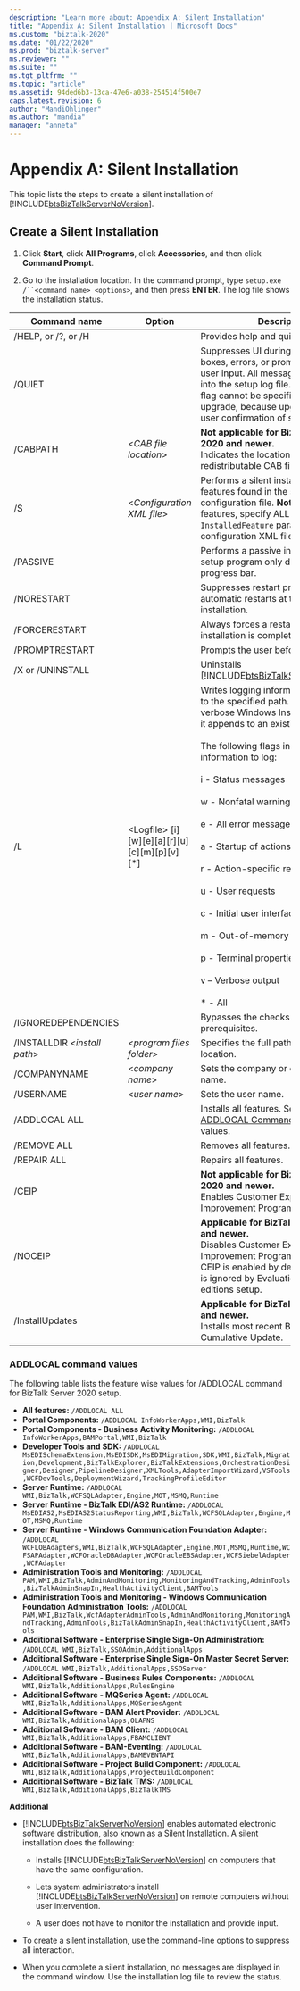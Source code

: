 ```yaml
---
description: "Learn more about: Appendix A: Silent Installation"
title: "Appendix A: Silent Installation | Microsoft Docs"
ms.custom: "biztalk-2020"
ms.date: "01/22/2020"
ms.prod: "biztalk-server"
ms.reviewer: ""
ms.suite: ""
ms.tgt_pltfrm: ""
ms.topic: "article"
ms.assetid: 94ded6b3-13ca-47e6-a038-254514f500e7
caps.latest.revision: 6
author: "MandiOhlinger"
ms.author: "mandia"
manager: "anneta"
---
```

# Appendix A: Silent Installation
This topic lists the steps to create a silent installation of [!INCLUDE[btsBizTalkServerNoVersion](../includes/btsbiztalkservernoversion-md.md)].

## Create a Silent Installation

1.  Click **Start**, click **All Programs**, click **Accessories**, and then click **Command Prompt**.

2.  Go to the installation location. In the command prompt, type `setup.exe /``<command name> <options>`, and then press **ENTER**. The log file shows the installation status.

|                                                                                                                                                                                                                                  Command name                                                                                                                                                                                                                                   |                     Option                     |                                                                                                                                                                                                                                                                                                Description                                                                                                                                                                                                                                                                                                 |
|---------------------------------------------------------------------------------------------------------------------------------------------------------------------------------------------------------------------------------------------------------------------------------------------------------------------------------------------------------------------------------------------------------------------------------------------------------------------------------|------------------------------------------------|------------------------------------------------------------------------------------------------------------------------------------------------------------------------------------------------------------------------------------------------------------------------------------------------------------------------------------------------------------------------------------------------------------------------------------------------------------------------------------------------------------------------------------------------------------------------------------------------------------|
|                                                                                                                                                                                                                               /HELP, or /?, or /H                                                                                                                                                                                                                               |                                                |                                                                                                                                                                                                                                                                                     Provides help and quick reference.                                                                                                                                                                                                                                                                                     |
|                                                                                                                                                                                                                                     /QUIET                                                                                                                                                                                                                                      |                                                |                                                                                                                                                                  Suppresses UI during setup – all dialog boxes, errors, or prompts requiring user input. All messages are entered into the setup log file. **Note:**  The Quiet flag cannot be specified for an upgrade, because upgrade requires user confirmation of selected options.                                                                                                                                                                   |
|                                                                                                                                                                                                                                    /CABPATH                                                                                                                                                                                                                                     |            \<*CAB file location*\>             |                                                                                                                                                                                                                                                                          **Not applicable for BizTalk Server 2020 and newer.**<br />Indicates the location of the redistributable CAB file.                                                                                                                                                                                                                                                                           |
|                                                                                                                                                                                                                                       /S                                                                                                                                                                                                                                        |          \<*Configuration XML file*\>          |                                                                                                                                                                                                 Performs a silent installation of features found in the specified configuration file. **Note:**  To install all features, specify ALL for the `InstalledFeature` parameter of the configuration XML file.                                                                                                                                                                                                  |
|                                                                                                                                                                                                                                    /PASSIVE                                                                                                                                                                                                                                     |                                                |                                                                                                                                                                                                                                                             Performs a passive installation. The setup program only displays the progress bar.                                                                                                                                                                                                                                                             |
|                                                                                                                                                                                                                                   /NORESTART                                                                                                                                                                                                                                    |                                                |                                                                                                                                                                                                                                                             Suppresses restart prompts and automatic restarts at the end of the installation.                                                                                                                                                                                                                                                              |
|                                                                                                                                                                                                                                  /FORCERESTART                                                                                                                                                                                                                                  |                                                |                                                                                                                                                                                                                                                                        Always forces a restart after the installation is complete.                                                                                                                                                                                                                                                                         |
|                                                                                                                                                                                                                                 /PROMPTRESTART                                                                                                                                                                                                                                  |                                                |                                                                                                                                                                                                                                                                                    Prompts the user before restarting.                                                                                                                                                                                                                                                                                     |
|                                                                                                                                                                                                                                /X or /UNINSTALL                                                                                                                                                                                                                                 |                                                |                                                                                                                                                                                                                                                       Uninstalls [!INCLUDE[btsBizTalkServerNoVersion](../includes/btsbiztalkservernoversion-md.md)].                                                                                                                                                                                                                                                       |
|                                                                                                                                                                                                                                       /L                                                                                                                                                                                                                                        | \<Logfile\> [i][w][e][a][r][u][c][m][p][v][\*] | Writes logging information to a log file to the specified path. Always uses verbose Windows Installer logging and it appends to an existing file.<br /><br /> The following flags indicate which information to log:<br /><br /> i - Status messages<br /><br /> w - Nonfatal warnings<br /><br /> e - All error messages<br /><br /> a - Startup of actions<br /><br /> r - Action-specific records<br /><br /> u - User requests<br /><br /> c - Initial user interface parameters<br /><br /> m - Out-of-memory<br /><br /> p - Terminal properties<br /><br /> v – Verbose output<br /><br /> \* - All |
|                                                                                                                                                                                                                               /IGNOREDEPENDENCIES                                                                                                                                                                                                                               |                                                |                                                                                                                                                                                                                                                                            Bypasses the checks for downloadable prerequisites.                                                                                                                                                                                                                                                                             |
|                                                                                                                                                                                                                         /INSTALLDIR \<*install path*\>                                                                                                                                                                                                                          |           \<*program files folder\>*           |                                                                                                                                                                                                                                                                            Specifies the full path to product install location.                                                                                                                                                                                                                                                                            |
|                                                                                                                                                                                                                                  /COMPANYNAME                                                                                                                                                                                                                                   |               \<*company name*\>               |                                                                                                                                                                                                                                                                                   Sets the company or organization name.                                                                                                                                                                                                                                                                                   |
|                                                                                                                                                                                                                                    /USERNAME                                                                                                                                                                                                                                    |                \<*user name*\>                 |                                                                                                                                                                                                                                                                                            Sets the user name.                                                                                                                                                                                                                                                                                             |
|                                                                                                                                                                                                                                  /ADDLOCAL ALL                                                                                                                                                                                                                                  |                                                |                                                                                                                                                                                                                   Installs all features. See section [ADDLOCAL Command](#addlocal-command-values) for possible values.                                                                                                                                                                                                                   |
|                                                                                                                                                                                                                                   /REMOVE ALL                                                                                                                                                                                                                                   |                                                |                                                                                                                                                                                                                                                                                           Removes all features.                                                                                                                                                                                                                                                                                            |
|                                                                                                                                                                                                                                   /REPAIR ALL                                                                                                                                                                                                                                   |                                                |                                                                                                                                                                                                                                                                                           Repairs all features.                                                                                                                                                                                                                                                                                            |
|                                                                                                                                                                                                                                      /CEIP                                                                                                                                                                                                                                      |                                                |                                                                                                                                                                                                             **Not applicable for BizTalk Server 2020 and newer.**<br />Enables Customer Experience Improvement Program (CEIP)                                                                                                                                                                                                                                                                           |
|                                                                                                                                                                                                                                      /NOCEIP                                                                                                                                                                                                                                      |                                                |                                                                                                                                                                                                             **Applicable for BizTalk Server 2020 and newer.**<br />Disables Customer Experience Improvement Program (CEIP)<br />CEIP is enabled by default. This option is ignored by Evaluation and Developer editions setup.                                                                                                                                                                                                                                                                           |
|                                                                                                                                                                                                                                      /InstallUpdates                                                                                                                                                                                                                                      |                                                |                                                                                                                                                                                                             **Applicable for BizTalk Server 2020 and newer.**<br />Installs most recent BizTalk Server Cumulative Update.                                                                                         |

### ADDLOCAL command values

The following table lists the feature wise values for /ADDLOCAL command for BizTalk Server 2020 setup.
- **All features:** `/ADDLOCAL ALL `
- **Portal Components:** `/ADDLOCAL InfoWorkerApps,WMI,BizTalk`
- **Portal Components - Business Activity Monitoring:** `/ADDLOCAL InfoWorkerApps,BAMPortal,WMI,BizTalk`
- **Developer Tools and SDK:** `/ADDLOCAL MsEDISchemaExtension,MsEDISDK,MsEDIMigration,SDK,WMI,BizTalk,Migration,Development,BizTalkExplorer,BizTalkExtensions,OrchestrationDesigner,Designer,PipelineDesigner,XMLTools,AdapterImportWizard,VSTools,WCFDevTools,DeploymentWizard,TrackingProfileEditor`
- **Server Runtime:** `/ADDLOCAL WMI,BizTalk,WCFSQLAdapter,Engine,MOT,MSMQ,Runtime`
- **Server Runtime - BizTalk EDI/AS2 Runtime:** `/ADDLOCAL MsEDIAS2,MsEDIAS2StatusReporting,WMI,BizTalk,WCFSQLAdapter,Engine,MOT,MSMQ,Runtime`
- **Server Runtime - Windows Communication Foundation Adapter:** `/ADDLOCAL WCFLOBAdapters,WMI,BizTalk,WCFSQLAdapter,Engine,MOT,MSMQ,Runtime,WCFSAPAdapter,WCFOracleDBAdapter,WCFOracleEBSAdapter,WCFSiebelAdapter,WCFAdapter`
- **Administration Tools and Monitoring:** `/ADDLOCAL PAM,WMI,BizTalk,AdminAndMonitoring,MonitoringAndTracking,AdminTools,BizTalkAdminSnapIn,HealthActivityClient,BAMTools`
- **Administration Tools and Monitoring - Windows Communication Foundation Administration Tools:** `/ADDLOCAL PAM,WMI,BizTalk,WcfAdapterAdminTools,AdminAndMonitoring,MonitoringAndTracking,AdminTools,BizTalkAdminSnapIn,HealthActivityClient,BAMTools`
- **Additional Software - Enterprise Single Sign-On Administration:** `/ADDLOCAL WMI,BizTalk,SSOAdmin,AdditionalApps`
- **Additional Software - Enterprise Single Sign-On Master Secret Server:** `/ADDLOCAL WMI,BizTalk,AdditionalApps,SSOServer`
- **Additional Software - Business Rules Components:** `/ADDLOCAL WMI,BizTalk,AdditionalApps,RulesEngine`
- **Additional Software - MQSeries Agent:** `/ADDLOCAL WMI,BizTalk,AdditionalApps,MQSeriesAgent`
- **Additional Software - BAM Alert Provider:** `/ADDLOCAL WMI,BizTalk,AdditionalApps,OLAPNS`
- **Additional Software - BAM Client:** `/ADDLOCAL WMI,BizTalk,AdditionalApps,FBAMCLIENT`
- **Additional Software - BAM-Eventing:** `/ADDLOCAL WMI,BizTalk,AdditionalApps,BAMEVENTAPI`
- **Additional Software - Project Build Component:** `/ADDLOCAL WMI,BizTalk,AdditionalApps,ProjectBuildComponent`
- **Additional Software - BizTalk TMS:** `/ADDLOCAL WMI,BizTalk,AdditionalApps,BizTalkTMS`             

 **Additional**

- [!INCLUDE[btsBizTalkServerNoVersion](../includes/btsbiztalkservernoversion-md.md)] enables automated electronic software distribution, also known as a Silent Installation. A silent installation does the following:

  - Installs [!INCLUDE[btsBizTalkServerNoVersion](../includes/btsbiztalkservernoversion-md.md)] on computers that have the same configuration.

  - Lets system administrators install [!INCLUDE[btsBizTalkServerNoVersion](../includes/btsbiztalkservernoversion-md.md)] on remote computers without user intervention.

  - A user does not have to monitor the installation and provide input.

- To create a silent installation, use the command-line options to suppress all interaction.

- When you complete a silent installation, no messages are displayed in the command window. Use the installation log file to review the status.

